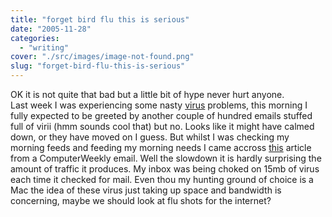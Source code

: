 ```yaml
---
title: "forget bird flu this is serious"
date: "2005-11-28"
categories: 
  - "writing"
cover: "./src/images/image-not-found.png"
slug: "forget-bird-flu-this-is-serious"
---
```


OK it is not quite that bad but a little bit of hype never hurt anyone.  
Last week I was experiencing some nasty [virus](http://www.shibbyonline.co.uk/2005/11/23/virus-warnings/) problems, this morning I fully expected to be greeted by another couple of hundred emails stuffed full of virii (hmm sounds cool that) but no. Looks like it might have calmed down, or they have moved on I guess. But whilst I was checking my morning feeds and feeding my morning needs I came accross [this](http://www.computerweekly.com/Articles/Article.aspx?liArticleID=213150&liFlavourID=1&ebref=3178) article from a ComputerWeekly email. Well the slowdown it is hardly surprising the amount of traffic it produces. My inbox was being choked on 15mb of virus each time it checked for mail. Even thou my hunting ground of choice is a Mac the idea of these virus just taking up space and bandwidth is concerning, maybe we should look at flu shots for the internet?
